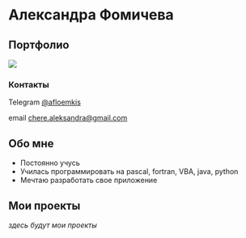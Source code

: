 # Александра Фомичева

## Портфолио

![](фото.JPG)

### Контакты

Telegram [@afloemkis](https://t.me/afloemkis)

email [chere.aleksandra@gmail.com](chere.aleksandra@gmail.com)

## Обо мне

- Постоянно учусь
- Училась программировать на pascal, fortran, VBA, java, python
- Мечтаю разработать свое приложение

## Мои проекты

_здесь будут мои проекты_
